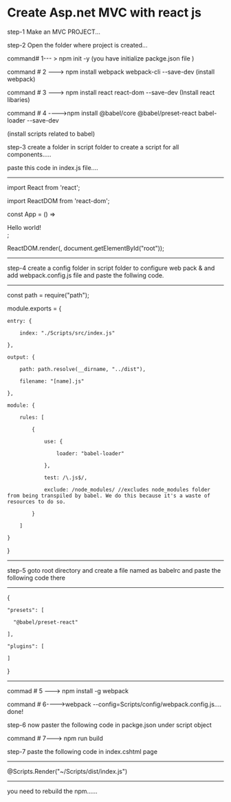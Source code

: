 # Create Asp.net MVC with react js

step-1 Make an MVC PROJECT...

step-2  Open the folder where project is created...

command# 1--- > npm init -y (you have initialize packge.json file )

command # 2 ---> npm install webpack webpack-cli --save-dev (install webpack)

command # 3 ---> npm install react react-dom --save-dev (Install react libaries)

command # 4 ---->npm install @babel/core @babel/preset-react babel-loader --save-dev

(install scripts related to babel)

step-3 create a folder in script folder to create a script for all components.....

paste this code in index.js file....

-------------------------------------------------------------------------------------------------------------

import React from 'react';

import ReactDOM from 'react-dom';



const App = () => <div>Hello world!</div>;



ReactDOM.render(<App />, document.getElementById("root"));

-------------------------------------------------------------------------------------------------------------

step-4 create a config folder in script folder to configure web pack & and add webpack.config.js file and paste the follwing code.

-------------------------------------------------------------------------------------------------------------

const path = require("path");



module.exports = {

    entry: {

        index: "./Scripts/src/index.js"

    },

    output: {

        path: path.resolve(__dirname, "../dist"),

        filename: "[name].js"

    },

    module: {

        rules: [

            {

                use: {

                    loader: "babel-loader"

                },

                test: /\.js$/,

                exclude: /node_modules/ //excludes node_modules folder from being transpiled by babel. We do this because it's a waste of resources to do so.

            }

        ]

    }

}

-------------------------------------------------------------------------------------------------------------

step-5 goto root directory and create a file named as babelrc and paste the following code there



--------------------------------------------------------------

{

    "presets": [

      "@babel/preset-react"

    ],

    "plugins": [

    ]

}

------------------------------------------------------



commad # 5 ---> npm install -g webpack

command # 6---->webpack --config=Scripts/config/webpack.config.js.... done!

step-6 now paster the following code in packge.json under script object

command # 7---> npm run build

step-7 paste the following code in index.cshtml page

------------------------------------------------------



<div id="root"></div>





@Scripts.Render("~/Scripts/dist/index.js")



------------------------------------------------------

 you need to rebuild the npm......
